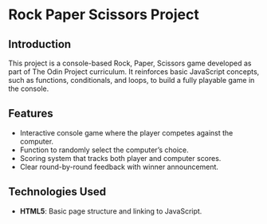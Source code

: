 # Rock Paper Scissors Project

## Introduction

This project is a console-based Rock, Paper, Scissors game developed as part of The Odin Project curriculum. It reinforces basic JavaScript concepts, such as functions, conditionals, and loops, to build a fully playable game in the console.

## Features

- Interactive console game where the player competes against the computer.
- Function to randomly select the computer’s choice.
- Scoring system that tracks both player and computer scores.
- Clear round-by-round feedback with winner announcement.

## Technologies Used

- **HTML5**: Basic page structure and linking to JavaScript.

